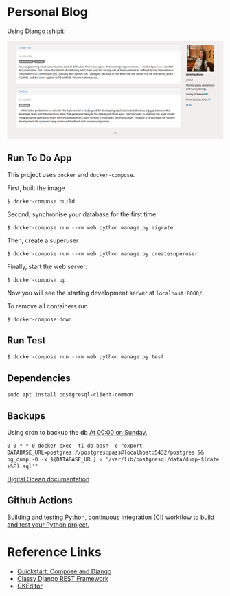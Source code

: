 # Personal Blog
Using Django :shipit:

![Sample of the app](sample.png)

## Run To Do App
This project uses `docker` and `docker-compose`.

First, built the image
```
$ docker-compose build
```

Second, synchronise your database for the first time
```
$ docker-compose run --rm web python manage.py migrate
```

Then, create a superuser
```
$ docker-compose run --rm web python manage.py createsuperuser
```

Finally, start the web server. 
```
$ docker-compose up
```
Now you will see the starting development server at `localhost:8000/`.

To remove all containers run
```
$ docker-compose down
```


## Run Test

```
$ docker-compose run --rm web python manage.py test

```
## Dependencies
```
sudo apt install postgresql-client-common
```

## Backups
Using cron to backup the db [At 00:00 on Sunday.](https://crontab.guru/once-a-week)
```
0 0 * * 0 docker exec -ti db bash -c "export DATABASE_URL=postgres://postgres:pass@localhost:5432/postgres && pg_dump -O -x ${DATABASE_URL} > '/var/lib/postgresql/data/dump-$(date +%F).sql'"
```
[Digital Ocean documentation](https://www.digitalocean.com/community/tutorials/how-to-use-cron-to-automate-tasks-ubuntu-1804)

## Github Actions
[Building and testing Python, continuous integration (CI) workflow to build and test your Python project.](https://docs.github.com/en/actions/automating-builds-and-tests/building-and-testing-python)

# Reference Links
- [Quickstart: Compose and Django](https://docs.docker.com/samples/django/)
- [Classy Django REST Framework](https://www.cdrf.co/)
- [CKEditor](https://www.codesnail.com/integrating-ckeditor-in-django-admin-and-rendering-html-in-a-template-django-blog-4/)
